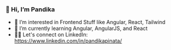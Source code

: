 ### 👋 Hi, I’m Pandika
- 👀 I’m interested in Frontend Stuff like Angular, React, Tailwind
- 🌱 I’m currently learning Angular, AngularJS, and React
- 🙌🏽 Let's connect on LinkedIn: https://www.linkedin.com/in/pandikapinata/

<!--
**pandikapinata/pandikapinata** is a ✨ _special_ ✨ repository because its `README.md` (this file) appears on your GitHub profile.

Here are some ideas to get you started:

- 🔭 I’m currently working on ...
- 🌱 I’m currently learning ...
- 👯 I’m looking to collaborate on ...
- 🤔 I’m looking for help with ...
- 💬 Ask me about ...
- 📫 How to reach me: ...
- 😄 Pronouns: ...
- ⚡ Fun fact: ...
-->
